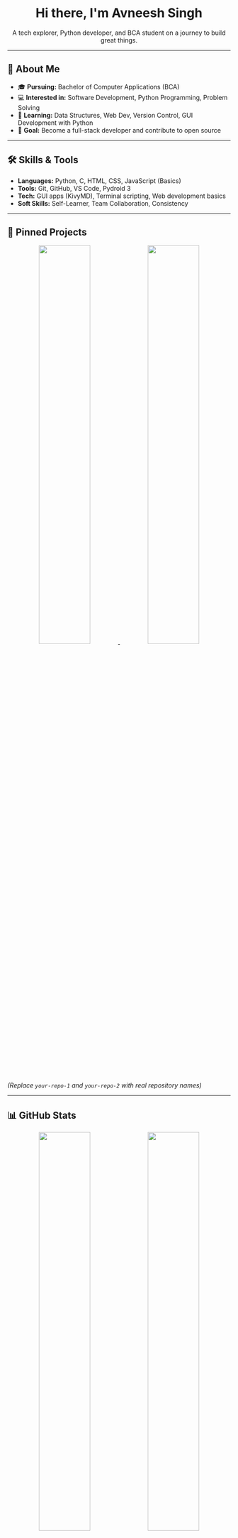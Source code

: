 <h1 align="center">Hi there, I'm Avneesh Singh</h1>
<p align="center">A tech explorer, Python developer, and BCA student on a journey to build great things.</p>

---

## 🚀 About Me

- 🎓 **Pursuing:** Bachelor of Computer Applications (BCA)  
- 💻 **Interested in:** Software Development, Python Programming, Problem Solving  
- 🌱 **Learning:** Data Structures, Web Dev, Version Control, GUI Development with Python  
- 🎯 **Goal:** Become a full-stack developer and contribute to open source  

---

## 🛠️ Skills & Tools

- **Languages:** Python, C, HTML, CSS, JavaScript (Basics)  
- **Tools:** Git, GitHub, VS Code, Pydroid 3  
- **Tech:** GUI apps (KivyMD), Terminal scripting, Web development basics  
- **Soft Skills:** Self-Learner, Team Collaboration, Consistency  

---

## 📌 Pinned Projects

<p align="center">
  <a href="https://github.com/avneeshsingh0">
    <img width="48%" src="https://github-readme-stats.vercel.app/api/pin/?username=avneeshsingh0& BasicCalculator &theme=radical" />
  </a>
  <a href="https://github.com/avneeshsingh0">
    <img width="48%" src="https://github-readme-stats.vercel.app/api/pin/?username=avneeshsingh0&repo=Express-You-Love&theme=radical" />
  </a>
</p>

*(Replace `your-repo-1` and `your-repo-2` with real repository names)*

---

## 📊 GitHub Stats

<p align="center">
  <img width="48%" src="https://github-readme-stats.vercel.app/api?username=avneeshsingh0&show_icons=true&theme=radical" />
  <img width="48%" src="https://github-readme-streak-stats.herokuapp.com/?user=avneeshsingh0&theme=radical" />
</p>

---

## 🏆 GitHub Trophies

<p align="center">
  <img src="https://github-profile-trophy.vercel.app/?username=avneeshsingh0&theme=radical&no-bg=true&margin-w=10" />
</p>

---

## 📈 Contribution Graph

<p align="center">
  <img src="https://github-readme-activity-graph.vercel.app/graph?username=avneeshsingh0&theme=github-dark" />
</p>

---

## 🤝 Connect with Me

- **GitHub:** [@avneeshsingh0](https://github.com/avneeshsingh0)   
- **Email:** *(avneeshsingh0999@gmail.com)*  

---

> “Consistency and curiosity are the two wings of a developer.”
